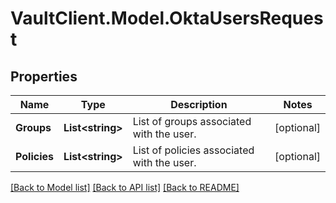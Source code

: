 # VaultClient.Model.OktaUsersRequest

## Properties

Name | Type | Description | Notes
------------ | ------------- | ------------- | -------------
**Groups** | **List&lt;string&gt;** | List of groups associated with the user. | [optional] 
**Policies** | **List&lt;string&gt;** | List of policies associated with the user. | [optional] 

[[Back to Model list]](../README.md#documentation-for-models) [[Back to API list]](../README.md#documentation-for-api-endpoints) [[Back to README]](../README.md)

